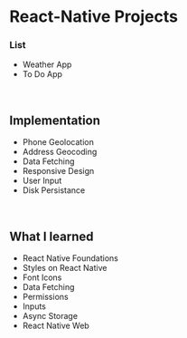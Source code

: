 # React-Native Projects

### List
- Weather App
- To Do App

</br>

## Implementation

- Phone Geolocation
- Address Geocoding
- Data Fetching
- Responsive Design
- User Input
- Disk Persistance

</br>

## What I learned

- React Native Foundations
- Styles on React Native
- Font Icons
- Data Fetching
- Permissions
- Inputs
- Async Storage
- React Native Web
